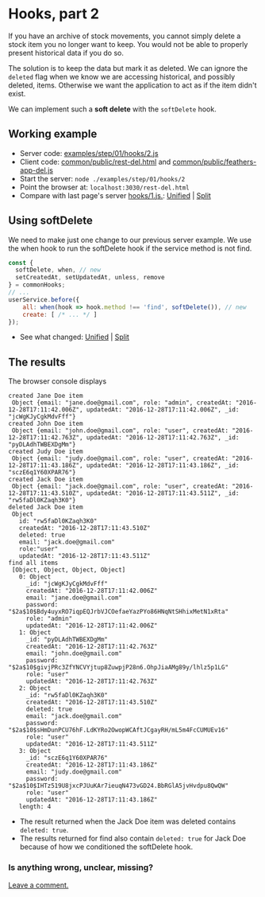 # Hooks, part 2

If you have an archive of stock movements,
you cannot simply delete a stock item you no longer want to keep.
You would not be able to properly present historical data if you do so.

The solution is to keep the data but mark it as deleted.
We can ignore the `deleted` flag when we know we are accessing historical, and possibly deleted, items.
Otherwise we want the application to act as if the item didn't exist.

We can implement such a **soft delete** with the `softDelete` hook.

## Working example

- Server code: [examples/step/01/hooks/2.js](https://github.com/feathersjs/feathers-docs/blob/auk/examples/step/01/hooks/2.js)
- Client code: [common/public/rest-del.html](https://github.com/feathersjs/feathers-docs/blob/auk/examples/step/01/common/public/rest.html)
and
[common/public/feathers-app-del.js](https://github.com/feathersjs/feathers-docs/blob/auk/examples/step/01/common/public/feathers-app-del.js)
- Start the server: `node ./examples/step/01/hooks/2`
- Point the browser at: `localhost:3030/rest-del.html`
- Compare with last page's server
[hooks/1.js.](https://github.com/feathersjs/feathers-docs/blob/auk/examples/step/01/hooks/1.js):
[Unified](http://htmlpreview.github.io/?https://github.com/feathersjs/feathers-docs/blob/auk/examples/step/_diff/01-hooks-2-line.html)
|
[Split](http://htmlpreview.github.io/?https://github.com/feathersjs/feathers-docs/blob/auk/examples/step/_diff/01-hooks-2-side.html)

## Using softDelete

We need to make just one change to our previous server example.
We use the when hook to run the softDelete hook if the service method is not find.

```javascript
const {
  softDelete, when, // new
  setCreatedAt, setUpdatedAt, unless, remove
} = commonHooks;
// ...
userService.before({
    all: when(hook => hook.method !== 'find', softDelete()), // new
    create: [ /* ... */ ]
});
```
- See what changed:
[Unified](http://htmlpreview.github.io/?https://github.com/feathersjs/feathers-docs/blob/auk/examples/step/_diff/01-hooks-2-line.html)
|
[Split](http://htmlpreview.github.io/?https://github.com/feathersjs/feathers-docs/blob/auk/examples/step/_diff/01-hooks-2-side.html)

## The results

The browser console displays

```text
created Jane Doe item
 Object {email: "jane.doe@gmail.com", role: "admin", createdAt: "2016-12-28T17:11:42.006Z", updatedAt: "2016-12-28T17:11:42.006Z", _id: "jcWgKJyCgkMdvFff"}
created John Doe item
 Object {email: "john.doe@gmail.com", role: "user", createdAt: "2016-12-28T17:11:42.763Z", updatedAt: "2016-12-28T17:11:42.763Z", _id: "pyDLAdhTWBEXDgMm"}
created Judy Doe item
 Object {email: "judy.doe@gmail.com", role: "user", createdAt: "2016-12-28T17:11:43.186Z", updatedAt: "2016-12-28T17:11:43.186Z", _id: "sczE6q1Y60XPAR76"}
created Jack Doe item
 Object {email: "jack.doe@gmail.com", role: "user", createdAt: "2016-12-28T17:11:43.510Z", updatedAt: "2016-12-28T17:11:43.511Z", _id: "rw5faDl0KZaqh3K0"}
deleted Jack Doe item
 Object
   id: "rw5faDl0KZaqh3K0"
   createdAt: "2016-12-28T17:11:43.510Z"
   deleted: true
   email: "jack.doe@gmail.com"
   role:"user"
   updatedAt: "2016-12-28T17:11:43.511Z"
find all items
 [Object, Object, Object, Object]
   0: Object
     _id: "jcWgKJyCgkMdvFff"
     createdAt: "2016-12-28T17:11:42.006Z"
     email: "jane.doe@gmail.com"
     password: "$2a$10$Bdy4uyxRO7iqpEQJrbVJCOefaeYazPYo86HNqNtSHhixMetN1xRta"
     role: "admin"
     updatedAt: "2016-12-28T17:11:42.006Z"
   1: Object
     _id: "pyDLAdhTWBEXDgMm"
     createdAt: "2016-12-28T17:11:42.763Z"
     email: "john.doe@gmail.com"
     password: "$2a$10$givjPRc3ZfYNCVYjtup8ZuwpjP28n6.OhpJiaAMg89y/lhlz5p1LG"
     role: "user"
     updatedAt: "2016-12-28T17:11:42.763Z"
   2: Object
     _id: "rw5faDl0KZaqh3K0"
     createdAt: "2016-12-28T17:11:43.510Z"
     deleted: true
     email: "jack.doe@gmail.com"
     password: "$2a$10$sHmDunPCU76hF.LdKYRo2OwopWCAftJCgayRH/mL5m4FcCUMUEv16"
     role: "user"
     updatedAt: "2016-12-28T17:11:43.511Z"
   3: Object
     _id: "sczE6q1Y60XPAR76"
     createdAt: "2016-12-28T17:11:43.186Z"
     email: "judy.doe@gmail.com"
     password: "$2a$10$IHTz519U8jxcPJUuKAr7ieuqN473vGD24.BbRGlA5jvHvdpu8QwQW"
     role: "user"
     updatedAt: "2016-12-28T17:11:43.186Z"
   length: 4
```

- The result returned when the Jack Doe item was deleted contains `deleted: true`.
- The results returned for find also contain `deleted: true` for Jack Doe
because of how we conditioned the softDelete hook.
 
### Is anything wrong, unclear, missing?
[Leave a comment.](https://github.com/feathersjs/feathers-guide/issues/new?title=Comment:Step-Basic-Hooks-2&body=Comment:Step-Basic-Hooks-2)
